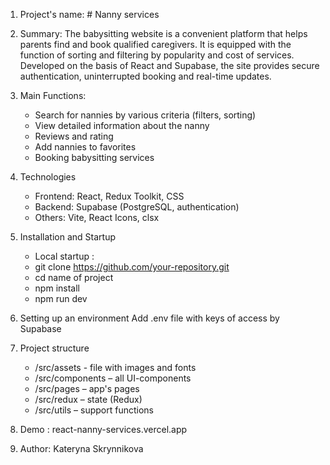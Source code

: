 1. Project's name: # Nanny services

2. Summary:
   The babysitting website is a convenient platform that helps parents find and book qualified caregivers. It is equipped with the function of sorting and filtering by popularity and cost of services. Developed on the basis of React and Supabase, the site provides secure authentication, uninterrupted booking and real-time updates.

3. Main Functions:

   - Search for nannies by various criteria (filters, sorting)
   - View detailed information about the nanny
   - Reviews and rating
   - Add nannies to favorites
   - Booking babysitting services

4. Technologies

   - Frontend: React, Redux Toolkit, CSS
   - Backend: Supabase (PostgreSQL, authentication)
   - Others: Vite, React Icons, clsx

5. Installation and Startup

   - Local startup :
   - git clone https://github.com/your-repository.git
   - cd name of project
   - npm install
   - npm run dev

6. Setting up an environment
   Add .env file with keys of access by Supabase

7. Project structure

   - /src/assets - file with images and fonts
   - /src/components – all UI-components
   - /src/pages – app's pages
   - /src/redux – state (Redux)
   - /src/utils – support functions

8. Demo : react-nanny-services.vercel.app

9. Author: Kateryna Skrynnikova
